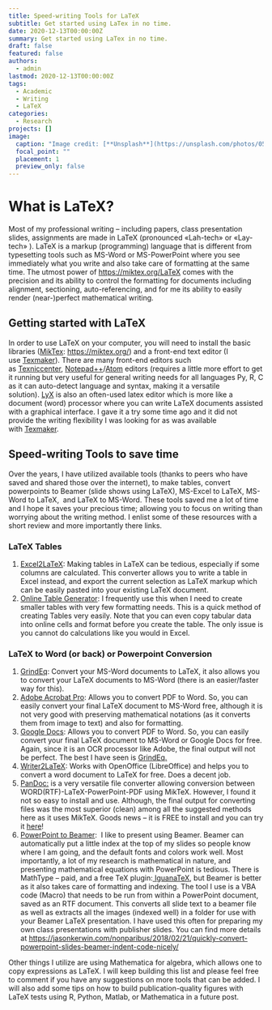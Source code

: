 ```yaml
---
title: Speed-writing Tools for LaTeX
subtitle: Get started using LaTex in no time.
date: 2020-12-13T00:00:00Z
summary: Get started using LaTex in no time.
draft: false
featured: false
authors:
  - admin
lastmod: 2020-12-13T00:00:00Z
tags:
  - Academic
  - Writing
  - LaTeX
categories:
  - Research
projects: []
image:
  caption: "Image credit: [**Unsplash**](https://unsplash.com/photos/05A-kdOH6Hw)"
  focal_point: ""
  placement: 1
  preview_only: false
---
```

<!--StartFragment-->

# What is LaTeX?

Most of my professional writing – including papers, class presentation slides, assignments are made in LaTeX (pronounced «Lah-tech» or «Lay-tech» ). LaTeX is a markup (programming) language that is different from typesetting tools such as MS-Word or MS-PowerPoint where you see immediately what you write and also take care of formatting at the same time. The utmost power of https://miktex.org/LaTeX comes with the precision and its ability to control the formatting for documents including alignment, sectioning, auto-referencing, and for me its ability to easily render (near-)perfect mathematical writing.

## Getting started with LaTeX

In order to use LaTeX on your computer, you will need to install the basic libraries ([MikTex](https://miktex.org/): https://miktex.org/) and a front-end text editor (I use [Texmaker](https://www.xm1math.net/texmaker/)). There are many front-end editors such as [Texniccenter](https://www.texniccenter.org/), [Notepad++](https://notepad-plus-plus.org/)/[Atom](https://atom.io/) editors (requires a little more effort to get it running but very useful for general writing needs for all languages Py, R, C as it can auto-detect language and syntax, making it a versatile solution). [LyX](https://www.lyx.org/Home) is also an often-used latex editor which is more like a document (word) processor where you can write LaTeX documents assisted with a graphical interface. I gave it a try some time ago and it did not provide the writing flexibility I was looking for as was available with [Texmaker](https://www.xm1math.net/texmaker/).

## Speed-writing Tools to save time

Over the years, I have utilized available tools (thanks to peers who have saved and shared those over the internet), to make tables, convert powerpoints to Beamer (slide shows using LaTeX), MS-Excel to LaTeX, MS-Word to LaTeX,  and LaTeX to MS-Word. These tools saved me a lot of time and I hope it saves your precious time; allowing you to focus on writing than worrying about the writing method. I enlist some of these resources with a short review and more importantly there links.

### LaTeX Tables

1. [Excel2LaTeX](https://ctan.org/tex-archive/support/excel2latex?lang=en): Making tables in LaTeX can be tedious, especially if some columns are calculated. This converter allows you to write a table in Excel instead, and export the current selection as LaTeX markup which can be easily pasted into your existing LaTeX document.
2. [Online Table Generator](https://www.tablesgenerator.com/): I frequently use this when I need to create smaller tables with very few formatting needs. This is a quick method of creating Tables very easily. Note that you can even copy tabular data into online cells and format before you create the table. The only issue is you cannot do calculations like you would in Excel.

### LaTeX to Word (or back) or Powerpoint Conversion

1. [GrindEq](https://www.grindeq.com/): Convert your MS-Word documents to LaTeX, it also allows you to convert your LaTeX documents to MS-Word (there is an easier/faster way for this).
2. [Adobe Acrobat Pro](https://acrobat.adobe.com/us/en/acrobat/acrobat-pro.html): Allows you to convert PDF to Word. So, you can easily convert your final LaTeX document to MS-Word free, although it is not very good with preserving mathematical notations (as it converts them from image to text) and also for formatting.
3. [Google Docs](http://docs.google.com/): Allows you to convert PDF to Word. So, you can easily convert your final LaTeX document to MS-Word or Google Docs for free. Again, since it is an OCR processor like Adobe, the final output will not be perfect. The best I have seen is [GrindEq.](https://www.grindeq.com/)
4. [Writer2LaTeX](http://writer2latex.sourceforge.net/index.html): Works with OpenOffice (LibreOffice) and helps you to convert a word document to LaTeX for free. Does a decent job.
5. [PanDoc:](https://pandoc.org/index.html) is a very versatile file converter allowing conversion between WORD(RTF)-LaTeX-PowerPoint-PDF using MikTeX. However, I found it not so easy to install and use. Although, the final output for converting files was the most superior (clean) among all the suggested methods here as it uses MikTeX. Goods news – it is FREE to install and you can try it [here](https://pandoc.org/try/?text=&from=latex&to=rtf&standalone=0)!
6. [PowerPoint to Beamer](https://jasonkerwin.com/nonparibus/2018/02/21/quickly-convert-powerpoint-slides-beamer-indent-code-nicely/):  I like to present using Beamer. Beamer can automatically put a little index at the top of my slides so people know where I am going, and the default fonts and colors work well. Most importantly, a lot of my research is mathematical in nature, and presenting mathematical equations with PowerPoint is tedious. There is MathType – paid, and a free TeX plugin:[ IguanaTeX](http://www.jonathanleroux.org/software/iguanatex/), but Beamer is better as it also takes care of formatting and indexing. The tool I use is a VBA code (Macro) that needs to be run from within a PowerPoint document, saved as an RTF document. This converts all slide text to a beamer file as well as extracts all the images (indexed well) in a folder for use with your Beamer LaTeX presentation. I have used this often for preparing my own class presentations with publisher slides. You can find more details at <https://jasonkerwin.com/nonparibus/2018/02/21/quickly-convert-powerpoint-slides-beamer-indent-code-nicely/>

Other things I utilize are using Mathematica for algebra, which allows one to copy expressions as LaTeX. I will keep building this list and please feel free to comment if you have any suggestions on more tools that can be added. I will also add some tips on how to build publication-quality figures with LaTeX tests using R, Python, Matlab, or Mathematica in a future post.

<!--EndFragment-->